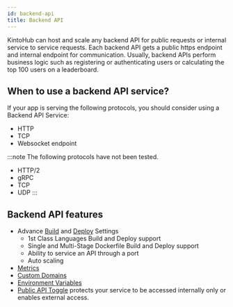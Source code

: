 ```yaml
---
id: backend-api
title: Backend API
---
```


KintoHub can host and scale any backend API for public requests or internal service to service requests.
Each backend API gets a public https endpoint and internal endpoint for communication.
Usually, backend APIs perform business logic such as registering or authenticating users or calculating the top 100 users on a leaderboard.

## When to use a backend API service?

If your app is serving the following protocols, you should consider using a Backend API Service:

* HTTP
* TCP
* Websocket endpoint

:::note
The following protocols have not been tested.

* HTTP/2
* gRPC
* TCP
* UDP
:::

## Backend API features

* Advance [Build](../anatomy/anatomy-build-settings.md) and [Deploy](../anatomy/anatomy-deploy.md) Settings
    * 1st Class Languages Build and Deploy support
    * Single and Multi-Stage Dockerfile Build and Deploy support
    * Ability to service an API through a port
    * Auto scaling
* [Metrics](../anatomy/anatomy-metrics.md)
* [Custom Domains](../anatomy/anatomy-domains.md)
* [Environment Variables](../anatomy/anatomy-environment-variables.md)
* [Public API Toggle](../anatomy/anatomy-settings.md#public-api) protects your service to be accessed internally only or enables external access.
